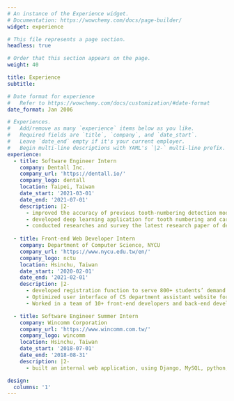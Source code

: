 ```yaml
---
# An instance of the Experience widget.
# Documentation: https://wowchemy.com/docs/page-builder/
widget: experience

# This file represents a page section.
headless: true

# Order that this section appears on the page.
weight: 40

title: Experience
subtitle:

# Date format for experience
#   Refer to https://wowchemy.com/docs/customization/#date-format
date_format: Jan 2006

# Experiences.
#   Add/remove as many `experience` items below as you like.
#   Required fields are `title`, `company`, and `date_start`.
#   Leave `date_end` empty if it's your current employer.
#   Begin multi-line descriptions with YAML's `|2-` multi-line prefix.
experience:
  - title: Software Engineer Intern 
    company: Dentall Inc.
    company_url: 'https://dentall.io/'
    company_logo: dentall
    location: Taipei, Taiwan
    date_start: '2021-03-01'
    date_end: '2021-07-01'
    description: |2-
      - improved the accuracy of previous tooth-numbering detection model by 60% and x-ray classification model by 3%
      - developed deep learning application for tooth numbering and caries detection of x-ray film, using self-developed algorithms (with pytorch, tensorflow) and open-source models (e.g. YOLO, Mask R-CNN, ResNet)
      - conducted researches and survey the latest research paper of deep learning, computer version in dental field
        
  - title: Front-end Web Developer Intern
    company: Department of Computer Science, NYCU
    company_url: 'https://www.nycu.edu.tw/en/'
    company_logo: nctu
    location: Hsinchu, Taiwan
    date_start: '2020-02-01'
    date_end: '2021-02-01'
    description: |2-
      - developed registration function to serve 800+ students’ demand in independent study using React.js and Redux
      - Optimized user interface of CS department assistant website for 50+ professor users
      - Worked in a team of 10+ front-end developers and back-end developers

  - title: Software Engineer Summer Intern
    company: Wincomm Corporation
    company_url: 'https://www.wincomm.com.tw/'
    company_logo: wincomm
    location: Hsinchu, Taiwan
    date_start: '2018-07-01'
    date_end: '2018-08-31'
    description: |2-
      - built an internal web application, using Django, MySQL, python, for detecting real-time information (e.g. voltages, battery data, CPU temperature, fan speed) from hardware devices

design:
  columns: '1'
---
```

